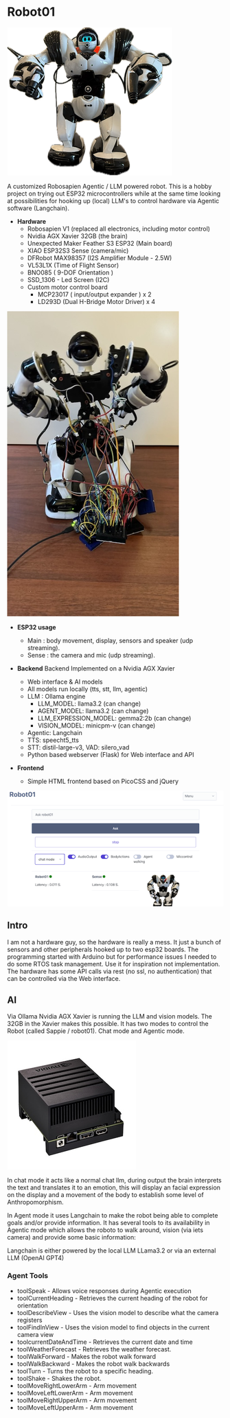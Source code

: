 # Robot01

![Robot image](./img/robot01.png)

A customized Robosapien Agentic / LLM powered robot.
This is a hobby project on trying out ESP32 microcontrollers while at the same time looking at possibilities for hooking up (local) LLM's to control hardware via Agentic software (Langchain).

- **Hardware**
	- Robosapien V1 (replaced all electronics, including motor control)
	- Nvidia AGX Xavier 32GB (the brain)
	- Unexpected Maker Feather S3 ESP32 (Main board)
	- XIAO ESP32S3 Sense (camera/mic)
	- DFRobot MAX98357 (I2S Amplifier Module - 2.5W)
	- VL53L1X (Time of Flight Sensor)
	- BNO085 ( 9-DOF Orientation )
	- SSD_1306 - Led Screen (I2C)
	- Custom motor control board
		- MCP23017 ( input/output expander ) x 2
		- LD293D (Dual H-Bridge Motor Driver) x 4

![Early development](./img/breadboards.jpg)


- **ESP32 usage**  
	- Main : body movement, display, sensors and speaker (udp streaming).
	- Sense : the camera and mic (udp streaming).

- **Backend**
	Backend Implemented on a Nvidia AGX Xavier
	- Web interface & AI models
	- All models run locally (tts, stt, llm, agentic)
	- LLM : Ollama engine
		- LLM_MODEL: llama3.2 (can change)
		- AGENT_MODEL: llama3.2 (can change)
		- LLM_EXPRESSION_MODEL: gemma2:2b (can change)
		- VISION_MODEL: minicpm-v (can change)
	- Agentic: Langchain
	- TTS: speecht5_tts
	- STT: distil-large-v3, VAD: silero_vad  
	- Python based webserver (Flask) for Web interface and API

- **Frontend**
	- Simple HTML frontend based on PicoCSS and jQuery

![Robot image](./img/webinterface1.png)

## Intro

I am not a hardware guy, so the hardware is really a mess.
It just a bunch of sensors and other peripherals hooked up to two esp32 boards.
The programming started with Arduino but for performance issues I needed to do some RTOS task management.
Use it for inspiration not implementation.
The hardware has some API calls via rest (no ssl, no authentication) that can be controlled via the Web interface.

## AI

Via Ollama Nvidia AGX Xavier is running the LLM and vision models. The 32GB in the Xavier makes this possible.
It has two modes to control the Robot (called Sappie / robot01). Chat mode and Agentic mode.

![The brain image](./img/xavier.jpg)

In chat mode it acts like a normal chat llm, during output the brain interprets the text and translates it to an emotion, this will display an facial expression on the display and a movement of the body to establish some level of Anthropomorphism.

In Agent mode it uses Langchain to make the robot being able to complete goals and/or provide information.
It has several tools to its availability in Agentic mode which allows the roboto to walk around, vision (via iets camera) and provide some basic information:

Langchain is either powered by the local LLM LLama3.2 or via an external LLM (OpenAI GPT4)

### Agent Tools

- toolSpeak - Allows voice responses during Agentic execution
- toolCurrentHeading - Retrieves the current heading of the robot for orientation
- toolDescribeView - Uses the vision model to describe what the camera registers
- toolFindInView - Uses the vision model to find objects in the current camera view
- toolcurrentDateAndTime - Retrieves the current date and time
- toolWeatherForecast - Retrieves the weather forecast.
- toolWalkForward - Makes the robot walk forward
- toolWalkBackward - Makes the robot walk backwards
- toolTurn - Turns the robot to a specific heading.
- toolShake - Shakes the robot.
- toolMoveRightLowerArm - Arm movement
- toolMoveLeftLowerArm - Arm movement
- toolMoveRightUpperArm - Arm movement
- toolMoveLeftUpperArm - Arm movement



